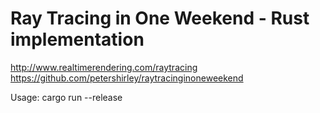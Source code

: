 # Ray Tracing in One Weekend - Rust implementation

http://www.realtimerendering.com/raytracing
https://github.com/petershirley/raytracinginoneweekend

Usage: 
cargo run --release
